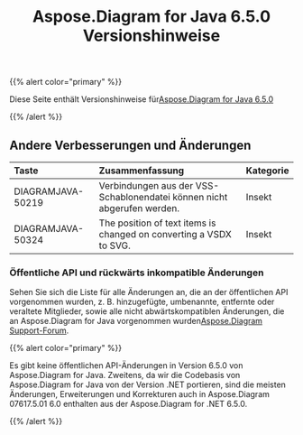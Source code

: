 ﻿---
title: Aspose.Diagram for Java 6.5.0 Versionshinweise
type: docs
weight: 70
url: /de/java/aspose-diagram-for-java-6-5-0-release-notes/
---
{{% alert color="primary" %}} 

 Diese Seite enthält Versionshinweise für[Aspose.Diagram for Java 6.5.0](https://docs.aspose.com/diagram/java/aspose-diagram-for-java-6-5-0-release-notes/)

{{% /alert %}} 
## **Andere Verbesserungen und Änderungen**

|**Taste**|**Zusammenfassung**|**Kategorie**|
|:- |:- |:- |
|DIAGRAMJAVA-50219|Verbindungen aus der VSS-Schablonendatei können nicht abgerufen werden.|Insekt|
|DIAGRAMJAVA-50324|The position of text items is changed on converting a VSDX to SVG.|Insekt|
### **Öffentliche API und rückwärts inkompatible Änderungen**
Sehen Sie sich die Liste für alle Änderungen an, die an der öffentlichen API vorgenommen wurden, z. B. hinzugefügte, umbenannte, entfernte oder veraltete Mitglieder, sowie alle nicht abwärtskompatiblen Änderungen, die an Aspose.Diagram for Java vorgenommen wurden[Aspose.Diagram Support-Forum](https://forum.aspose.com/c/diagram/17).

{{% alert color="primary" %}} 

Es gibt keine öffentlichen API-Änderungen in Version 6.5.0 von Aspose.Diagram for Java. Zweitens, da wir die Codebasis von Aspose.Diagram for Java von der Version .NET portieren, sind die meisten Änderungen, Erweiterungen und Korrekturen auch in Aspose.Diagram 07617.5.01 6.0 enthalten aus der Aspose.Diagram for .NET 6.5.0.

{{% /alert %}}
